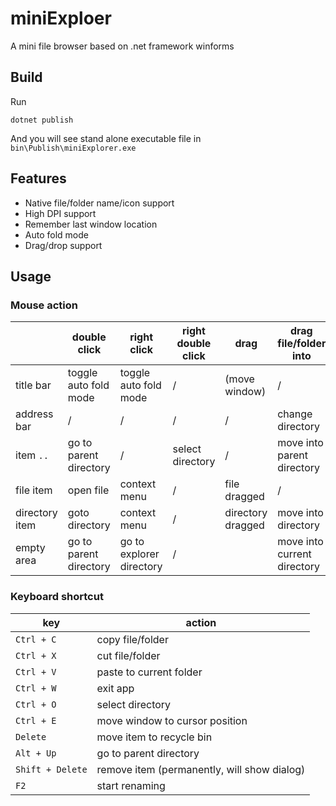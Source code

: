 # miniExploer

A mini file browser based on .net framework winforms

## Build

Run

```
dotnet publish
```

And you will see stand alone executable file in `bin\Publish\miniExplorer.exe`

## Features

* Native file/folder name/icon support
* High DPI support
* Remember last window location
* Auto fold mode
* Drag/drop support

## Usage

### Mouse action

|                | double click           | right click              | right double click | drag              | drag file/folder into       |
|----------------|------------------------|--------------------------|--------------------|-------------------|-----------------------------|
| title bar      | toggle auto fold mode  | toggle auto fold mode    | /                  | (move window)     | /                           |
| address bar    | /                      | /                        | /                  | /                 | change directory            |
| item `..`      | go to parent directory | /                        | select directory   | /                 | move into parent directory  |
| file item      | open file              | context menu             | /                  | file dragged      | /                           |
| directory item | goto directory         | context menu             | /                  | directory dragged | move into directory         |
| empty area     | go to parent directory | go to explorer directory | /                  |                   | move into current directory |

### Keyboard shortcut

| key              | action                                      |
|------------------|---------------------------------------------|
| `Ctrl + C`       | copy file/folder                            |
| `Ctrl + X`       | cut file/folder                             |
| `Ctrl + V`       | paste to current folder                     |
| `Ctrl + W`       | exit app                                    |
| `Ctrl + O`       | select directory                            |
| `Ctrl + E`       | move window to cursor position              |
| `Delete`         | move item to recycle bin                    |
| `Alt + Up`       | go to parent directory                      |
| `Shift + Delete` | remove item (permanently, will show dialog) |
| `F2`             | start renaming                              |
